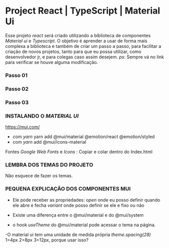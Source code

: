 # Project React | TypeScript | Material Ui

Esse projeto _react_ será criado utilizando a biblioteca de componentes _Material ui_ e _Typescript_.
O objetivo é aprender a usar de forma mais complexa a biblioteca e também de criar um passo a passo, para facilitar a criação de novos projetos, tanto para que eu possa utilizar, como desenvolvedor jr, e para colegas caso assim desejem.
_ps_: Sempre vá no link para verificar se houve alguma modificação.

### Passo 01

### Passo 02

### Passo 03

### INSTALANDO O _MATERIAL UI_

https://mui.com/

- com _yarn_ yarn add @mui/material @emotion/react @emotion/styled
- com _yarn_ add @mui/icons-material

Fontes _Google Web Fonts_ e _Icons_ : Copiar e colar dentro do Index.html

<link
  rel="stylesheet"
  href="https://fonts.googleapis.com/css?family=Roboto:300,400,500,700&display=swap"
/>
<link
  rel="stylesheet"
  href="https://fonts.googleapis.com/icon?family=Material+Icons"
/>

### LEMBRA DOS TEMAS DO PROJETO

Não esquece de fazer os temas.

### PEQUENA EXPLICAÇÃO DOS COMPONENTES MUI

- <Drawer> Ele pode receber as propriedades:
  _open_ onde eu posso definir quando ele abre e fecha
  _variant_ onde posso definir se ele e fixo ou não

- Existe uma diferença entre o <box> @mui/material e do <box> @mui/system
- o hook _useTheme_ do @mui/material pode acessar o tema na página.

-O material ui tem uma unidade de medida própria _theme.spacing(28)_ 1=4px 2=8px 3=12px, porque usar isso?
